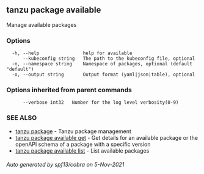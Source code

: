 ## tanzu package available

Manage available packages

### Options

```
  -h, --help                help for available
      --kubeconfig string   The path to the kubeconfig file, optional
  -n, --namespace string    Namespace of packages, optional (default "default")
  -o, --output string       Output format (yaml|json|table), optional
```

### Options inherited from parent commands

```
      --verbose int32   Number for the log level verbosity(0-9)
```

### SEE ALSO

* [tanzu package](tanzu_package.md)	 - Tanzu package management
* [tanzu package available get](tanzu_package_available_get.md)	 - Get details for an available package or the openAPI schema of a package with a specific version
* [tanzu package available list](tanzu_package_available_list.md)	 - List available packages

###### Auto generated by spf13/cobra on 5-Nov-2021
